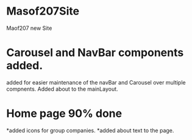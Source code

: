 # Masof207Site
Maof207 new Site


# Carousel and NavBar components added.
added for easier maintenance of the navBar and Carousel over multiple compnents.
Added about to the mainLayout.


# Home page 90% done
*added icons for group companies.
*added about text to the page.

